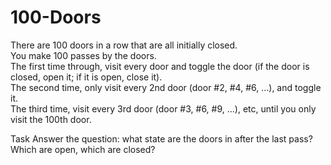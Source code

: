 # 100-Doors
There are 100 doors in a row that are all initially closed.  
You make 100 passes by the doors.  
The first time through, visit every door and  toggle  the door  (if the door is closed,  open it;   if it is open,  close it).  
The second time, only visit every 2nd door   (door #2, #4, #6, ...),   and toggle it.  
The third time, visit every 3rd door   (door #3, #6, #9, ...), etc,   until you only visit the 100th door.

Task
Answer the question:   what state are the doors in after the last pass?   Which are open, which are closed?

